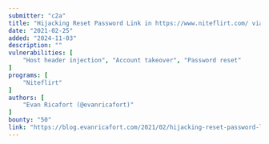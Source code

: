 ```yaml
---
submitter: "c2a"
title: "Hijacking Reset Password Link in https://www.niteflirt.com/ via Host Header Poising (Write Up)"
date: "2021-02-25"
added: "2024-11-03"
description: ""
vulnerabilities: [
    "Host header injection", "Account takeover", "Password reset"
]
programs: [
    "Niteflirt"
]
authors: [
    "Evan Ricafort (@evanricafort)"
]
bounty: "50"
link: "https://blog.evanricafort.com/2021/02/hijacking-reset-password-link-in.html"
---
```




